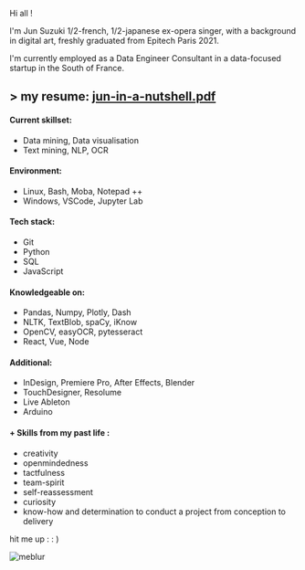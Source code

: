 Hi all !

I'm Jun Suzuki 1/2-french, 1/2-japanese ex-opera singer, with a background in digital art, freshly graduated from Epitech Paris 2021.

I'm currently employed as a Data Engineer Consultant in a data-focused startup in the South of France. 

## > my resume: [jun-in-a-nutshell.pdf](https://github.com/szkjn/resume/files/7416757/Jun-Suzuki-Resume.pdf)

#### Current skillset:
+ Data mining, Data visualisation
+ Text mining, NLP, OCR

#### Environment:
+ Linux, Bash, Moba, Notepad ++
+ Windows, VSCode, Jupyter Lab

#### Tech stack:
+ Git
+ Python
+ SQL
+ JavaScript

#### Knowledgeable on:
+ Pandas, Numpy, Plotly, Dash
+ NLTK, TextBlob, spaCy, iKnow
+ OpenCV, easyOCR, pytesseract
+ React, Vue, Node

#### Additional:
+ InDesign, Premiere Pro, After Effects, Blender
+ TouchDesigner, Resolume
+ Live Ableton
+ Arduino

#### + Skills from my past life : 
+ creativity
+ openmindedness
+ tactfulness
+ team-spirit
+ self-reassessment
+ curiosity
+ know-how and determination to conduct a project from conception to delivery

hit me up : : ) 

![meblur](https://user-images.githubusercontent.com/84317349/138850071-fe19ba9c-5b77-4692-aa64-6fdf0fe5922e.jpg)
